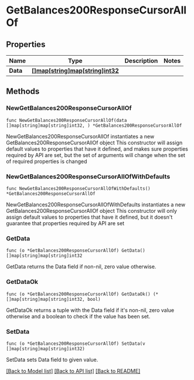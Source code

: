 # GetBalances200ResponseCursorAllOf

## Properties

Name | Type | Description | Notes
------------ | ------------- | ------------- | -------------
**Data** | [**[]map[string]map[string]int32**](map[string]map[string]int32.md) |  |

## Methods

### NewGetBalances200ResponseCursorAllOf

`func NewGetBalances200ResponseCursorAllOf(data []map[string]map[string]int32, ) *GetBalances200ResponseCursorAllOf`

NewGetBalances200ResponseCursorAllOf instantiates a new GetBalances200ResponseCursorAllOf object
This constructor will assign default values to properties that have it defined,
and makes sure properties required by API are set, but the set of arguments
will change when the set of required properties is changed

### NewGetBalances200ResponseCursorAllOfWithDefaults

`func NewGetBalances200ResponseCursorAllOfWithDefaults() *GetBalances200ResponseCursorAllOf`

NewGetBalances200ResponseCursorAllOfWithDefaults instantiates a new GetBalances200ResponseCursorAllOf object
This constructor will only assign default values to properties that have it defined,
but it doesn't guarantee that properties required by API are set

### GetData

`func (o *GetBalances200ResponseCursorAllOf) GetData() []map[string]map[string]int32`

GetData returns the Data field if non-nil, zero value otherwise.

### GetDataOk

`func (o *GetBalances200ResponseCursorAllOf) GetDataOk() (*[]map[string]map[string]int32, bool)`

GetDataOk returns a tuple with the Data field if it's non-nil, zero value otherwise
and a boolean to check if the value has been set.

### SetData

`func (o *GetBalances200ResponseCursorAllOf) SetData(v []map[string]map[string]int32)`

SetData sets Data field to given value.



[[Back to Model list]](../README.md#documentation-for-models) [[Back to API list]](../README.md#documentation-for-api-endpoints) [[Back to README]](../README.md)
